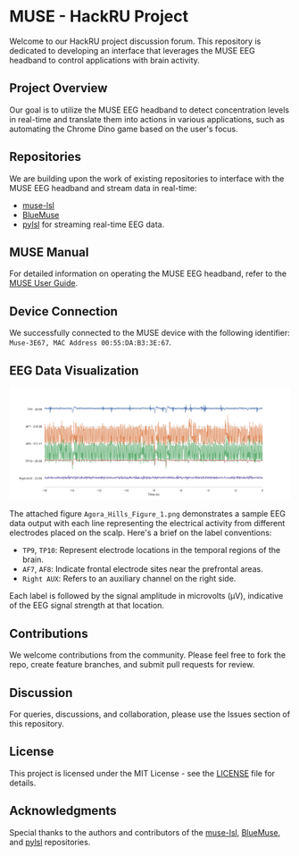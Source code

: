 # MUSE - HackRU Project

Welcome to our HackRU project discussion forum. This repository is dedicated to developing an interface that leverages the MUSE EEG headband to control applications with brain activity.

## Project Overview

Our goal is to utilize the MUSE EEG headband to detect concentration levels in real-time and translate them into actions in various applications, such as automating the Chrome Dino game based on the user's focus.

## Repositories

We are building upon the work of existing repositories to interface with the MUSE EEG headband and stream data in real-time:

- [muse-lsl](https://github.com/alexandrebarachant/muse-lsl/)
- [BlueMuse](https://github.com/kowalej/BlueMuse)
- [pylsl](https://github.com/chkothe/pylsl) for streaming real-time EEG data.

## MUSE Manual

For detailed information on operating the MUSE EEG headband, refer to the [MUSE User Guide](https://bio-medical.com/media/supportmuse-brain-sensing-headband-user-guide.pdf).

## Device Connection

We successfully connected to the MUSE device with the following identifier:
`Muse-3E67, MAC Address 00:55:DA:B3:3E:67`.

## EEG Data Visualization

![Agora Hills Figure 1](Agora_Hills_Figure_1.png)

The attached figure `Agora_Hills_Figure_1.png` demonstrates a sample EEG data output with each line representing the electrical activity from different electrodes placed on the scalp. Here's a brief on the label conventions:

- `TP9`, `TP10`: Represent electrode locations in the temporal regions of the brain.
- `AF7`, `AF8`: Indicate frontal electrode sites near the prefrontal areas.
- `Right AUX`: Refers to an auxiliary channel on the right side.

Each label is followed by the signal amplitude in microvolts (µV), indicative of the EEG signal strength at that location.

## Contributions

We welcome contributions from the community. Please feel free to fork the repo, create feature branches, and submit pull requests for review.

## Discussion

For queries, discussions, and collaboration, please use the Issues section of this repository.

## License

This project is licensed under the MIT License - see the [LICENSE](LICENSE) file for details.

## Acknowledgments

Special thanks to the authors and contributors of the [muse-lsl](https://github.com/alexandrebarachant/muse-lsl/), [BlueMuse](https://github.com/kowalej/BlueMuse), and [pylsl](https://github.com/chkothe/pylsl) repositories.
